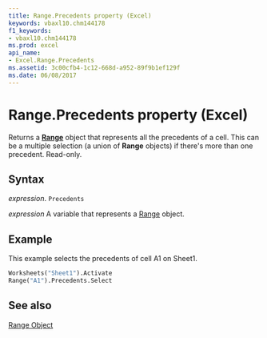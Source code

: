 ```yaml
---
title: Range.Precedents property (Excel)
keywords: vbaxl10.chm144178
f1_keywords:
- vbaxl10.chm144178
ms.prod: excel
api_name:
- Excel.Range.Precedents
ms.assetid: 3c00cfb4-1c12-668d-a952-89f9b1ef129f
ms.date: 06/08/2017
---
```



# Range.Precedents property (Excel)

Returns a  **[Range](Excel.Range(object).md)** object that represents all the precedents of a cell. This can be a multiple selection (a union of **Range** objects) if there's more than one precedent. Read-only.


## Syntax

_expression_. `Precedents`

_expression_ A variable that represents a [Range](excel.range-graph-property.md) object.


## Example

This example selects the precedents of cell A1 on Sheet1.


```vb
Worksheets("Sheet1").Activate 
Range("A1").Precedents.Select
```


## See also


[Range Object](Excel.Range(object).md)

